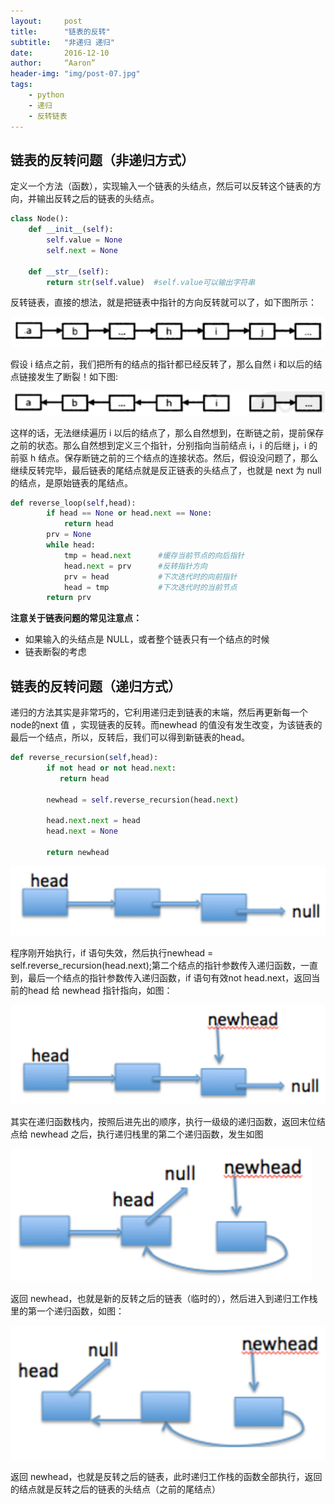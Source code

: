 ```yaml
---
layout:     post
title:      "链表的反转"
subtitle:   "非递归 递归"
date:       2016-12-10
author:     “Aaron”
header-img: "img/post-07.jpg"
tags:
    - python
    - 递归
    - 反转链表
---
```


## 链表的反转问题（非递归方式）

定义一个方法（函数），实现输入一个链表的头结点，然后可以反转这个链表的方向，并输出反转之后的链表的头结点。

```python
class Node():
    def __init__(self):
        self.value = None
        self.next = None

    def __str__(self):
        return str(self.value)  #self.value可以输出字符串
```

反转链表，直接的想法，就是把链表中指针的方向反转就可以了，如下图所示：

![linked-list-01](/img/in-post/post-py-version/linked-list-01.png)

假设 i 结点之前，我们把所有的结点的指针都已经反转了，那么自然 i 和以后的结点链接发生了断裂！如下图:

![linked-list-02](/img/in-post/post-py-version/linked-list-02.png)

这样的话，无法继续遍历 i 以后的结点了，那么自然想到，在断链之前，提前保存之前的状态。那么自然想到定义三个指针，分别指向当前结点 i，i 的后继 j，i 的前驱 h 结点。保存断链之前的三个结点的连接状态。然后，假设没问题了，那么继续反转完毕，最后链表的尾结点就是反正链表的头结点了，也就是 next 为 null 的结点，是原始链表的尾结点。

```python
def reverse_loop(self,head):
        if head == None or head.next == None:
            return head
        prv = None
        while head:
            tmp = head.next      #缓存当前节点的向后指针
            head.next = prv      #反转指针方向
            prv = head           #下次迭代时的向前指针
            head = tmp           #下次迭代时的当前节点
        return prv

```

**注意关于链表问题的常见注意点：**

* 如果输入的头结点是 NULL，或者整个链表只有一个结点的时候
* 链表断裂的考虑

## 链表的反转问题（递归方式）

递归的方法其实是非常巧的，它利用递归走到链表的末端，然后再更新每一个node的next 值 ，实现链表的反转。而newhead 的值没有发生改变，为该链表的最后一个结点，所以，反转后，我们可以得到新链表的head。

```python
def reverse_recursion(self,head):
        if not head or not head.next:
           return head

        newhead = self.reverse_recursion(head.next)

        head.next.next = head
        head.next = None

        return newhead
```

![recursion01](/img/in-post/post-py-version/recursion01.png)

程序刚开始执行，if 语句失效，然后执行newhead = self.reverse_recursion(head.next);第二个结点的指针参数传入递归函数，一直到，最后一个结点的指针参数传入递归函数，if 语句有效not head.next，返回当前的head 给 newhead 指针指向，如图：

![recursion02](/img/in-post/post-py-version/recursion02.png)

其实在递归函数栈内，按照后进先出的顺序，执行一级级的递归函数，返回末位结点给 newhead 之后，执行递归栈里的第二个递归函数，发生如图

![recursion03](/img/in-post/post-py-version/recursion03.png)

返回 newhead，也就是新的反转之后的链表（临时的），然后进入到递归工作栈里的第一个递归函数，如图：

![recursion04](/img/in-post/post-py-version/recursion04.png)

返回 newhead，也就是反转之后的链表，此时递归工作栈的函数全部执行，返回的结点就是反转之后的链表的头结点（之前的尾结点）
